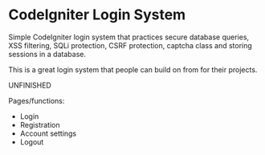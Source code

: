 # CodeIgniter Login System
Simple CodeIgniter login system that practices secure database queries, XSS filtering, SQLi protection, CSRF protection, captcha class and storing sessions in a database.

This is a great login system that people can build on from for their projects.

UNFINISHED

Pages/functions:
- Login
- Registration
- Account settings
- Logout